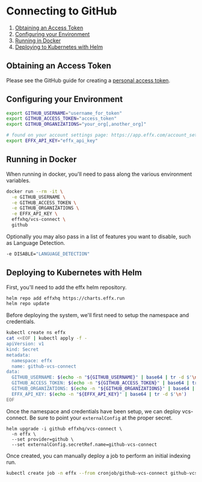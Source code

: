 # Connecting to GitHub

1. [Obtaining an Access Token](#Obtaining-an-Access-Token)
1. [Configuring your Environment](#Configuring-your-Environment)
1. [Running in Docker](#Running-in-Docker)
1. [Deploying to Kubernetes with Helm](#Deploying-to-Kubernetes-with-Helm)

## Obtaining an Access Token

Please see the GitHub guide for creating a [personal access token][].

[personal access token]: https://docs.github.com/en/free-pro-team@latest/github/authenticating-to-github/creating-a-personal-access-token

## Configuring your Environment

```bash
export GITHUB_USERNAME="username_for_token"
export GITHUB_ACCESS_TOKEN="access_token"
export GITHUB_ORGANIZATIONS="your_org[,another_org]"

# found on your account settings page: https://app.effx.com/account_settings
export EFFX_API_KEY="effx_api_key"
```

## Running in Docker

When running in docker, you'll need to pass along the various environment variables.

```bash
docker run --rm -it \
  -e GITHUB_USERNAME \
  -e GITHUB_ACCESS_TOKEN \
  -e GITHUB_ORGANIZATIONS \
  -e EFFX_API_KEY \
  effxhq/vcs-connect \
  github
```

Optionally you may also pass in a list of features you want to disable, such as
Language Detection.

```bash
-e DISABLE="LANGUAGE_DETECTION"
```


## Deploying to Kubernetes with Helm

First, you'll need to add the effx helm repository.

```bash
helm repo add effxhq https://charts.effx.run
helm repo update
```

Before deploying the system, we'll first need to setup the namespace and credentials.

```bash
kubectl create ns effx
cat <<EOF | kubectl apply -f -
apiVersion: v1
kind: Secret
metadata:
  namespace: effx
  name: github-vcs-connect
data:
  GITHUB_USERNAME: $(echo -n "${GITHUB_USERNAME}" | base64 | tr -d $'\n')
  GITHUB_ACCESS_TOKEN: $(echo -n "${GITHUB_ACCESS_TOKEN}" | base64 | tr -d $'\n')
  GITHUB_ORGANIZATIONS: $(echo -n "${GITHUB_ORGANIZATIONS}" | base64 | tr -d $'\n')
  EFFX_API_KEY: $(echo -n "${EFFX_API_KEY}" | base64 | tr -d $'\n')
EOF
```

Once the namespace and credentials have been setup, we can deploy vcs-connect.
Be sure to point your `externalConfig` at the proper secret.

```
helm upgrade -i github effxhq/vcs-connect \
  -n effx \
  --set provider=github \
  --set externalConfig.secretRef.name=github-vcs-connect
```

Once created, you can manually deploy a job to perform an initial indexing run.

```bash
kubectl create job -n effx --from cronjob/github-vcs-connect github-vcs-connect-$(date %s)
```
